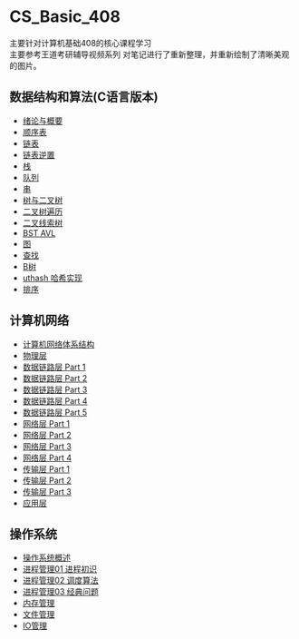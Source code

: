 # CS_Basic_408
主要针对计算机基础408的核心课程学习  
主要参考王道考研辅导视频系列
对笔记进行了重新整理，并重新绘制了清晰美观的图片。

## 数据结构和算法(C语言版本)
- [绪论与概要](01%20【DSA】数据结构与算法(C版本)/Ch01%20绪论与概要.md)
- [顺序表](01%20【DSA】数据结构与算法(C版本)/Ch02-1%20顺序表.md)
- [链表](01%20【DSA】数据结构与算法(C版本)/Ch02-2%20链表.md)
- [链表逆置](01%20【DSA】数据结构与算法(C版本)/Ch02-3%20链表逆置.md)
- [栈](01%20【DSA】数据结构与算法(C版本)/Ch03-1%20栈.md)
- [队列](01%20【DSA】数据结构与算法(C版本)/Ch03-2%20队列.md)
- [串](01%20【DSA】数据结构与算法(C版本)/Ch04%20串.md)
- [树与二叉树](01%20【DSA】数据结构与算法(C版本)/Ch05-1%20树与二叉树.md)
- [二叉树遍历](01%20【DSA】数据结构与算法(C版本)/Ch05-2%20二叉树遍历.md)
- [二叉线索树](01%20【DSA】数据结构与算法(C版本)/Ch05-3%20二叉线索树.md)
- [BST AVL](01%20【DSA】数据结构与算法(C版本)/Ch05-4%20BST%20AVL.md)
- [图](01%20【DSA】数据结构与算法(C版本)/Ch06%20图.md)
- [查找](01%20【DSA】数据结构与算法(C版本)/Ch07-1%20查找.md)
- [B树](01%20【DSA】数据结构与算法(C版本)/Ch07-2%20B树.md)
- [uthash 哈希实现](01%20【DSA】数据结构与算法(C版本)/Ch07-3%20uthash%20库哈希实现.md)
- [排序](01%20【DSA】数据结构与算法(C版本)/Ch08%20排序.md)



## 计算机网络
- [计算机网络体系结构](03%20【NET】计算机网络/01%20计算机网络体系结构.md)
- [物理层](03%20【NET】计算机网络/02%20物理层.md)
- [数据链路层 Part 1](03%20【NET】计算机网络/03%20数据链路层%20Part%201.md)
- [数据链路层 Part 2](03%20【NET】计算机网络/04%20数据链路层%20Part%202.md)
- [数据链路层 Part 3](03%20【NET】计算机网络/05%20数据链路层%20Part%203.md)
- [数据链路层 Part 4](03%20【NET】计算机网络/06%20数据链路层%20Part%204.md)
- [数据链路层 Part 5](03%20【NET】计算机网络/07%20数据链路层%20Part%205.md)
- [网络层 Part 1](03%20【NET】计算机网络/08%20网络层%20Part%201.md)
- [网络层 Part 2](03%20【NET】计算机网络/09%20网络层%20Part%202.md)
- [网络层 Part 3](03%20【NET】计算机网络/10%20网络层%20Part%203.md)
- [网络层 Part 4](03%20【NET】计算机网络/11%20网络层%20Part%204.md)
- [传输层 Part 1](03%20【NET】计算机网络/12%20传输层%20Part%201.md)
- [传输层 Part 2](03%20【NET】计算机网络/13%20传输层%20Part%202.md)
- [传输层 Part 3](03%20【NET】计算机网络/14%20传输层%20Part%203.md)
- [应用层](03%20【NET】计算机网络/15%20应用层.md)

## 操作系统
- [操作系统概述](04%20【OS】操作系统/操作系统概述.md)
- [进程管理01 进程初识](04%20【OS】操作系统/进程管理%201进程初步.md)
- [进程管理02 调度算法](04%20【OS】操作系统/进程管理%202调度算法.md)
- [进程管理03 经典问题](04%20【OS】操作系统/进程管理%203经典问题.md)
- [内存管理](04%20【OS】操作系统/内存管理.md)
- [文件管理](04%20【OS】操作系统/文件管理.md)
- [IO管理](04%20【OS】操作系统/IO管理.md)

